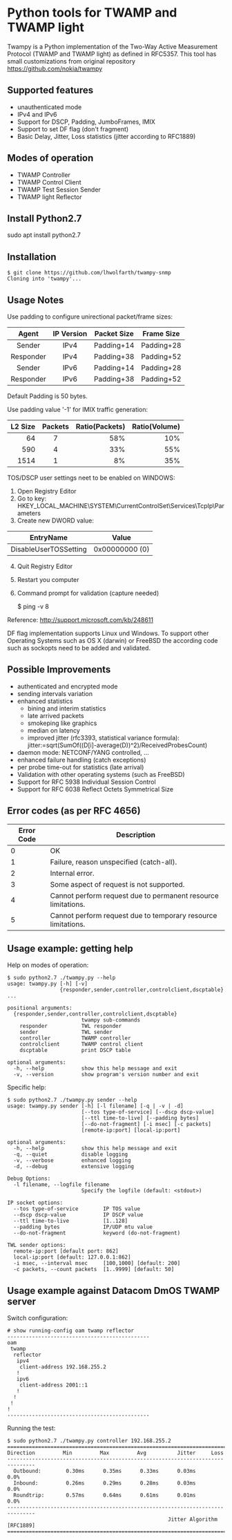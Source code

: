 # Python tools for TWAMP and TWAMP light
Twampy is a Python implementation of the Two-Way Active Measurement
Protocol (TWAMP and TWAMP light) as defined in RFC5357. This tool
has small customizations from original repository https://github.com/nokia/twampy

## Supported features
* unauthenticated mode
* IPv4 and IPv6
* Support for DSCP, Padding, JumboFrames, IMIX
* Support to set DF flag (don't fragment)
* Basic Delay, Jitter, Loss statistics (jitter according to RFC1889)

##  Modes of operation
* TWAMP Controller
* TWAMP Control Client
* TWAMP Test Session Sender
* TWAMP light Reflector

## Install Python2.7
sudo apt install python2.7

## Installation
```
$ git clone https://github.com/lhwolfarth/twampy-snmp
Cloning into 'twampy'...
```

##  Usage Notes
Use padding to configure unirectional packet/frame sizes:

Agent | IP Version | Packet Size | Frame Size
:---:|:---:| --- | ---
Sender | IPv4 | Padding+14 | Padding+28
Responder | IPv4 | Padding+38 | Padding+52
Sender | IPv6 | Padding+14 | Padding+28
Responder | IPv6 | Padding+38 | Padding+52

Default Padding is 50 bytes.

Use padding value '-1' for IMIX traffic generation:

L2 Size | Packets | Ratio(Packets) | Ratio(Volume)
---:|:---:| ---:| ---:
64 | 7 | 58% | 10%
590 | 4 | 33% | 55%
1514 | 1 | 8% | 35%

TOS/DSCP user settings neet to be enabled on WINDOWS:
1. Open Registry Editor
2. Go to key:
      HKEY_LOCAL_MACHINE\SYSTEM\CurrentControlSet\Services\TcpIp\Parameters
3. Create new DWORD value:

EntryName | Value
--- | ---
DisableUserTOSSetting | 0x00000000 (0)

4. Quit Registry Editor
5. Restart you computer
6. Command prompt for validation (capture needed)

      $ ping <ipaddress> -v 8
      
Reference: http://support.microsoft.com/kb/248611

DF flag implementation supports Linux und Windows. To support other
Operating Systems such as OS X (darwin) or FreeBSD the according
code such as sockopts need to be added and validated.

## Possible Improvements
* authenticated and encrypted mode
* sending intervals variation
* enhanced statistics
  * bining and interim statistics
  * late arrived packets
  * smokeping like graphics
  * median on latency
  * improved jitter (rfc3393, statistical variance formula):
    jitter:=sqrt(SumOf((D[i]-average(D))^2)/ReceivedProbesCount)
* daemon mode: NETCONF/YANG controlled, ...
* enhanced failure handling (catch exceptions)
* per probe time-out for statistics (late arrival)
* Validation with other operating systems (such as FreeBSD)
* Support for RFC 5938 Individual Session Control
* Support for RFC 6038 Reflect Octets Symmetrical Size

## Error codes (as per RFC 4656)
Error Code | Description
--- | ---
0 | OK
1 | Failure, reason unspecified (catch-all).
2 | Internal error.
3 | Some aspect of request is not supported.
4 | Cannot perform request due to permanent resource limitations.
5 | Cannot perform request due to temporary resource limitations.

## Usage example: getting help
Help on modes of operation:
```
$ sudo python2.7 ./twampy.py --help
usage: twampy.py [-h] [-v]
                 {responder,sender,controller,controlclient,dscptable} ...

positional arguments:
  {responder,sender,controller,controlclient,dscptable}
                        twampy sub-commands
    responder           TWL responder
    sender              TWL sender
    controller          TWAMP controller
    controlclient       TWAMP control client
    dscptable           print DSCP table

optional arguments:
  -h, --help            show this help message and exit
  -v, --version         show program's version number and exit
```

Specific help:
```
$ sudo python2.7 ./twampy.py sender --help
usage: twampy.py sender [-h] [-l filename] [-q | -v | -d]
                        [--tos type-of-service] [--dscp dscp-value]
                        [--ttl time-to-live] [--padding bytes]
                        [--do-not-fragment] [-i msec] [-c packets]
                        [remote-ip:port] [local-ip:port]

optional arguments:
  -h, --help            show this help message and exit
  -q, --quiet           disable logging
  -v, --verbose         enhanced logging
  -d, --debug           extensive logging

Debug Options:
  -l filename, --logfile filename
                        Specify the logfile (default: <stdout>)

IP socket options:
  --tos type-of-service        IP TOS value
  --dscp dscp-value            IP DSCP value
  --ttl time-to-live           [1..128]
  --padding bytes              IP/UDP mtu value
  --do-not-fragment            keyword (do-not-fragment)

TWL sender options:
  remote-ip:port [default port: 862]
  local-ip:port [default: 127.0.0.1:862]
  -i msec, --interval msec     [100,1000] [default: 200]
  -c packets, --count packets  [1..9999] [default: 50]
```



## Usage example against Datacom DmOS TWAMP server
Switch configuration:
```
# show running-config oam twamp reflector
----------------------------------------------
oam
 twamp
  reflector
   ipv4
    client-address 192.168.255.2
   !
   ipv6
    client-address 2001::1
   !
  !
 !
!
----------------------------------------------
```
Running the test:
```
$ sudo python2.7 ./twampy.py controller 192.168.255.2
===============================================================================
Direction         Min         Max         Avg          Jitter     Loss
-------------------------------------------------------------------------------
  Outbound:        0.30ms      0.35ms      0.33ms      0.03ms      0.0%
  Inbound:         0.26ms      0.29ms      0.28ms      0.03ms      0.0%
  Roundtrip:       0.57ms      0.64ms      0.61ms      0.01ms      0.0%
-------------------------------------------------------------------------------
                                                    Jitter Algorithm [RFC1889]
===============================================================================
```
